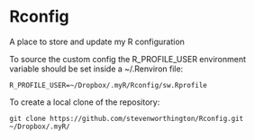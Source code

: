 Rconfig
===

A place to store and update my R configuration

To source the custom config the R\_PROFILE\_USER environment   
variable should be set inside a ~/.Renviron file: 

    R_PROFILE_USER=~/Dropbox/.myR/Rconfig/sw.Rprofile

To create a local clone of the repository:

    git clone https://github.com/stevenworthington/Rconfig.git ~/Dropbox/.myR/
